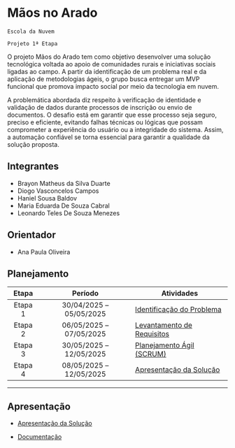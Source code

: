 # Mãos no Arado 

`Escola da Nuvem`

`Projeto 1ª Etapa`

O projeto Mãos do Arado tem como objetivo desenvolver uma solução tecnológica voltada ao apoio de comunidades rurais e iniciativas sociais ligadas ao campo. A partir da identificação de um problema real e da aplicação de metodologias ágeis, o grupo busca entregar um MVP funcional que promova impacto social por meio da tecnologia em nuvem.

A problemática abordada diz respeito à verificação de identidade e validação de dados durante processos de inscrição ou envio de documentos. O desafio está em garantir que esse processo seja seguro, preciso e eficiente, evitando falhas técnicas ou lógicas que possam comprometer a experiência do usuário ou a integridade do sistema. Assim, a automação confiável se torna essencial para garantir a qualidade da solução proposta.

## Integrantes

* Brayon Matheus da Silva Duarte  
* Diogo Vasconcelos Campos  
* Haniel Sousa Baldov  
* Maria Eduarda De Souza Cabral  
* Leonardo Teles De Souza Menezes  

## Orientador

* Ana Paula Oliveira  

## Planejamento

| Etapa   | Período                   | Atividades                                                                                   |
|:-------:|:-------------------------:|----------------------------------------------------------------------------------------------|
| Etapa 1 | 30/04/2025 – 05/05/2025   | [Identificação do Problema](/identificacao.md)                                               |
| Etapa 2 | 06/05/2025 – 07/05/2025   | [Levantamento de Requisitos](/levantamento.md)                                               |
| Etapa 3 | 30/05/2025 – 12/05/2025   | [Planejamento Ágil (SCRUM)](/scrum.md)                                                       |
| Etapa 4 | 08/05/2025 – 12/05/2025   | [Apresentação da Solução](/apresentacao.md)                                                  |

---

## Apresentação

- [Apresentação da Solução](/apresentacao.md)
  
- [Documentação ](Maos_no_Arado_Formatado_RESTART.pdf)
